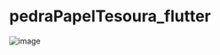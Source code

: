 # pedraPapelTesoura_flutter

![image](https://user-images.githubusercontent.com/32282846/143911301-d50c1b9d-686b-42b0-a93c-29b9547a4fe8.png)
